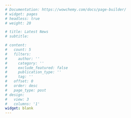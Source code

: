 ```yaml
---
# Documentation: https://wowchemy.com/docs/page-builder/
# widget: pages
# headless: true
# weight: 20

# title: Latest News
# subtitle:

# content:
#   count: 5
#   filters:
#     author: ''
#     category: ''
#     exclude_featured: false
#     publication_type: ''
#     tag: ''
#   offset: 0
#   order: desc
#   page_type: post
# design:
#   view: 3
#   columns: '1'
widget: blank
---
```

